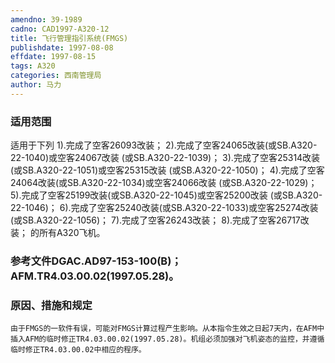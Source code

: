 ```yaml
---
amendno: 39-1989  
cadno: CAD1997-A320-12  
title: 飞行管理指引系统(FMGS)  
publishdate: 1997-08-08  
effdate: 1997-08-15  
tags: A320  
categories: 西南管理局  
author: 马力  
---
```

  
### 适用范围  
适用于下列
1).完成了空客26093改装；
2).完成了空客24065改装(或SB.A320-22-1040)或空客24067改装 (或SB.A320-22-1039)；
3).完成了空客25314改装(或SB.A320-22-1051)或空客25315改装 (或SB.A320-22-1050)；
4).完成了空客24064改装(或SB.A320-22-1034)或空客24066改装 (或SB.A320-22-1029)；
5).完成了空客25199改装(或SB.A320-22-1045)或空客25200改装 (或SB.A320-22-1046)；
6).完成了空客25240改装(或SB.A320-22-1033)或空客25274改装 (或SB.A320-22-1056)；
7).完成了空客26243改装；
8).完成了空客26717改装； 的所有A320飞机。  
  
<!--more-->  
### 参考文件DGAC.AD97-153-100(B)； AFM.TR4.03.00.02(1997.05.28)。  
  
  
### 原因、措施和规定  
    由于FMGS的一软件有误，可能对FMGS计算过程产生影响。从本指令生效之日起7天内，在AFM中插入AFM的临时修正TR4.03.00.02(1997.05.28)。机组必须加强对飞机姿态的监控，并遵循临时修正TR4.03.00.02中相应的程序。  
